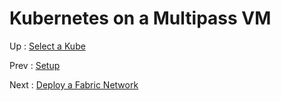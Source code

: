 # Kubernetes on a Multipass VM 










Up : [Select a Kube](10-kube.md)

Prev : [Setup](00-setup.md)

Next : [Deploy a Fabric Network](20-fabric.md)

